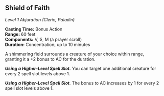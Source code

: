 ## Shield of Faith
*Level 1 Abjuration (Cleric, Paladin)*

**Casting Time:** Bonus Action  
**Range:** 60 feet  
**Components:** V, S, M (a prayer scroll)  
**Duration:** Concentration, up to 10 minutes

A shimmering field surrounds a creature of your choice within range, granting it a +2 bonus to AC for the duration.

***Using a Higher-Level Spell Slot.*** You can target one additional creature for every 2 spell slot levels above 1.

***Using a Higher-Level Spell Slot.*** The bonus to AC increases by 1 for every 2 spell slot levels above 1.